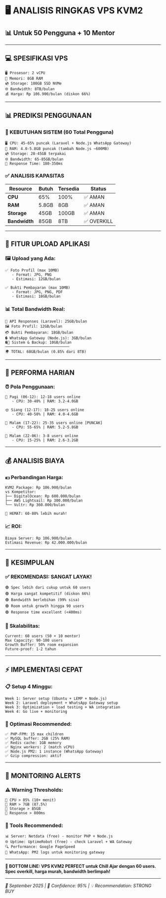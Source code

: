 # 🖥️ ANALISIS RINGKAS VPS KVM2
## 📊 Untuk 50 Pengguna + 10 Mentor

---

## 💻 **SPESIFIKASI VPS**
```
🖥️ Prosesor: 2 vCPU
💾 Memori: 8GB RAM
💿 Storage: 100GB SSD NVMe
🌐 Bandwidth: 8TB/bulan
💰 Harga: Rp 106.900/bulan (diskon 66%)
```

---

## 📊 **PREDIKSI PENGGUNAAN**

### **🎯 KEBUTUHAN SISTEM (60 Total Pengguna)**
```
🖥️ CPU: 45-65% puncak (Laravel + Node.js WhatsApp Gateway)
💾 RAM: 4.0-5.8GB puncak (tambah Node.js ~600MB)
💿 Storage: 28-45GB terpakai
🌐 Bandwidth: 65-85GB/bulan
📡 Response Time: 180-350ms
```

### **✅ ANALISIS KAPASITAS**
| Resource | Butuh | Tersedia | Status |
|----------|-------|----------|--------|
| **CPU** | 65% | 100% | ✅ AMAN |
| **RAM** | 5.8GB | 8GB | ✅ AMAN |
| **Storage** | 45GB | 100GB | ✅ AMAN |
| **Bandwidth** | 85GB | 8TB | ✅ OVERKILL |

---

## 📱 **FITUR UPLOAD APLIKASI**

### **🖼️ Upload yang Ada:**
```
✅ Foto Profil (max 10MB)
   - Format: JPG, PNG
   - Estimasi: 12GB/bulan

✅ Bukti Pembayaran (max 10MB)  
   - Format: JPG, PNG, PDF
   - Estimasi: 18GB/bulan
```

### **📊 Total Bandwidth Real:**
```
📱 API Responses (Laravel): 25GB/bulan
🖼️ Foto Profil: 12GB/bulan
💳 Bukti Pembayaran: 18GB/bulan
� WhatsApp Gateway (Node.js): 3GB/bulan
�🔧 Sistem & Backup: 10GB/bulan
─────────────────────────────
🌍 TOTAL: 68GB/bulan (0.85% dari 8TB)
```

---

## 🚀 **PERFORMA HARIAN**

### **⏰ Pola Penggunaan:**
```
🌅 Pagi (06-12): 12-18 users online
   - CPU: 30-40% | RAM: 3.2-4.0GB

🌞 Siang (12-17): 18-25 users online
   - CPU: 40-50% | RAM: 4.0-4.6GB

🌙 Malam (17-22): 25-35 users online [PUNCAK]
   - CPU: 55-65% | RAM: 5.2-5.8GB

🌃 Malam (22-06): 3-8 users online
   - CPU: 15-25% | RAM: 2.6-3.2GB
```

---

## 💰 **ANALISIS BIAYA**

### **💵 Perbandingan Harga:**
```
KVM2 Package: Rp 106.900/bulan
vs Kompetitor:
├── DigitalOcean: Rp 600.000/bulan
├── AWS Lightsail: Rp 300.000/bulan
└── Vultr: Rp 360.000/bulan

🎯 HEMAT: 60-80% lebih murah!
```

### **📈 ROI:**
```
Biaya Server: Rp 106.900/bulan
Estimasi Revenue: Rp 42.000.000/bulan
```

---

## 🎯 **KESIMPULAN**

### **✅ REKOMENDASI: SANGAT LAYAK!**
```
🟢 Spec lebih dari cukup untuk 60 users
🟢 Harga sangat kompetitif (diskon 66%)
🟢 Bandwidth berlebihan (99% sisa)
🟢 Room untuk growth hingga 90 users
🟢 Response time excellent (<400ms)
```

### **🚀 Skalabilitas:**
```
Current: 60 users (50 + 10 mentor)
Max Capacity: 90-100 users
Growth Buffer: 50% room expansion
Future-proof: 1-2 tahun
```

---

## ⚡ **IMPLEMENTASI CEPAT**

### **📋 Setup 4 Minggu:**
```
Week 1: Server setup (Ubuntu + LEMP + Node.js)
Week 2: Laravel deployment + WhatsApp Gateway setup
Week 3: Optimization + load testing + WA integration
Week 4: Go live + monitoring
```

### **🔧 Optimasi Recommended:**
```
✅ PHP-FPM: 15 max children
✅ MySQL buffer: 2GB (25% RAM)
✅ Redis cache: 1GB memory
✅ Nginx workers: 2 (match vCPU)
✅ Node.js PM2: 1 instance (WhatsApp Gateway)
✅ Gzip compression: aktif
```

---

## 🚨 **MONITORING ALERTS**

### **⚠️ Warning Thresholds:**
```
🔴 CPU > 85% (10+ menit)
🔴 RAM > 7GB (87.5%)
🔴 Storage > 85GB
🔴 Response > 800ms
```

### **📱 Tools Recommended:**
```
📊 Server: Netdata (free) - monitor PHP + Node.js
🌐 Uptime: UptimeRobot (free) - check Laravel + WA Gateway
🔍 Performance: Google PageSpeed
📲 WhatsApp: PM2 logs untuk monitoring gateway
```

---

**🎯 BOTTOM LINE: VPS KVM2 PERFECT untuk Chill Ajar dengan 60 users. Spec overkill, harga murah, bandwidth berlimpah!**

---

*📅 September 2025 | 🎯 Confidence: 95% | 💡 Recommendation: STRONG BUY*
